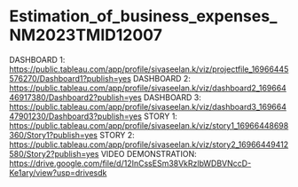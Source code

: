 # Estimation_of_business_expenses_NM2023TMID12007
DASHBOARD 1:
https://public.tableau.com/app/profile/sivaseelan.k/viz/projectfile_16966445576270/Dashboard1?publish=yes
DASHBOARD 2:
https://public.tableau.com/app/profile/sivaseelan.k/viz/dashboard2_16966446917380/Dashboard2?publish=yes
DASHBOARD 3:
https://public.tableau.com/app/profile/sivaseelan.k/viz/dashboard3_16966447901230/Dashboard3?publish=yes
STORY 1:
https://public.tableau.com/app/profile/sivaseelan.k/viz/story1_16966448698360/Story1?publish=yes
STORY 2: 
https://public.tableau.com/app/profile/sivaseelan.k/viz/story2_16966449412580/Story2?publish=yes
VIDEO DEMONSTRATION:
https://drive.google.com/file/d/12InCssESm38VkRzlbWDBVNccD-Ke1ary/view?usp=drivesdk
